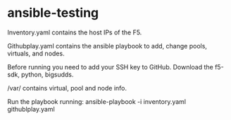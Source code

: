 # ansible-testing

Inventory.yaml contains the host IPs of the F5.

Githubplay.yaml contains the ansible playbook to add, change pools, virtuals, and nodes.

Before running you need to add your SSH key to GitHub. Download the f5-sdk, python, bigsudds.

/var/ contains virtual, pool and node info.

Run the playbook running: ansible-playbook -i inventory.yaml githublplay.yaml 
